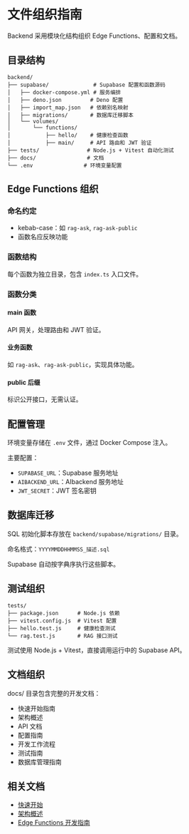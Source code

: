 # 文件组织指南

Backend 采用模块化结构组织 Edge Functions、配置和文档。

## 目录结构

```text
backend/
├── supabase/              # Supabase 配置和函数源码
│   ├── docker-compose.yml # 服务编排
│   ├── deno.json         # Deno 配置
│   ├── import_map.json   # 依赖别名映射
│   ├── migrations/       # 数据库迁移脚本
│   └── volumes/
│       └── functions/
│           ├── hello/    # 健康检查函数
│           ├── main/     # API 路由和 JWT 验证
├── tests/               # Node.js + Vitest 自动化测试
├── docs/                # 文档
└── .env                # 环境变量配置
```

## Edge Functions 组织

### 命名约定

- kebab-case：如 `rag-ask`, `rag-ask-public`
- 函数名应反映功能

### 函数结构

每个函数为独立目录，包含 `index.ts` 入口文件。

### 函数分类

#### main 函数

API 网关，处理路由和 JWT 验证。

#### 业务函数

如 `rag-ask`、`rag-ask-public`，实现具体功能。

#### public 后缀

标识公开接口，无需认证。

## 配置管理

环境变量存储在 `.env` 文件，通过 Docker Compose 注入。

主要配置：

- `SUPABASE_URL`：Supabase 服务地址
- `AIBACKEND_URL`：AIbackend 服务地址
- `JWT_SECRET`：JWT 签名密钥

## 数据库迁移

SQL 初始化脚本存放在 `backend/supabase/migrations/` 目录。

命名格式：`YYYYMMDDHHMMSS_描述.sql`

Supabase 自动按字典序执行这些脚本。

## 测试组织

```text
tests/
├── package.json      # Node.js 依赖
├── vitest.config.js  # Vitest 配置
├── hello.test.js     # 健康检查测试
└── rag.test.js       # RAG 接口测试
```

测试使用 Node.js + Vitest，直接调用运行中的 Supabase API。

## 文档组织

docs/ 目录包含完整的开发文档：

- 快速开始指南
- 架构概述
- API 文档
- 配置指南
- 开发工作流程
- 测试指南
- 数据库管理指南

## 相关文档

- [快速开始](backend_快速开始指南.md)
- [架构概述](backend_架构概述.md)
- [Edge Functions 开发指南](backend_Edge_Functions_开发指南.md)
